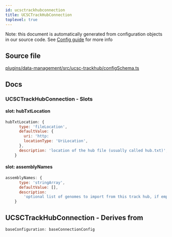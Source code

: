 ```yaml
---
id: ucsctrackhubconnection
title: UCSCTrackHubConnection
toplevel: true
---
```


Note: this document is automatically generated from configuration objects in our
source code. See [Config guide](/docs/config_guide) for more info

## Source file

[plugins/data-management/src/ucsc-trackhub/configSchema.ts](https://github.com/GMOD/jbrowse-components/blob/main/plugins/data-management/src/ucsc-trackhub/configSchema.ts)

## Docs

### UCSCTrackHubConnection - Slots

#### slot: hubTxtLocation

```js
hubTxtLocation: {
      type: 'fileLocation',
      defaultValue: {
        uri: 'http:
        locationType: 'UriLocation',
      },
      description: 'location of the hub file (usually called hub.txt)',
    }
```

#### slot: assemblyNames

```js
assemblyNames: {
      type: 'stringArray',
      defaultValue: [],
      description:
        'optional list of genomes to import from this track hub, if empty all genomes will be imported',
    }
```

## UCSCTrackHubConnection - Derives from

```js
baseConfiguration: baseConnectionConfig
```
